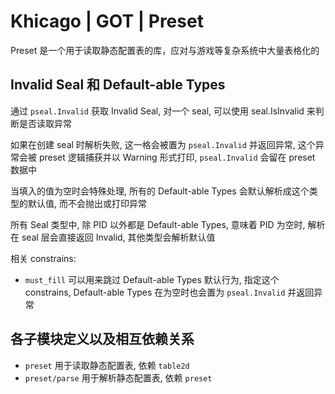 # Khicago | GOT | Preset

Preset 是一个用于读取静态配置表的库，应对与游戏等复杂系统中大量表格化的

##  Invalid Seal 和 Default-able Types

通过 `pseal.Invalid` 获取 Invalid Seal, 对一个 seal, 可以使用 seal.IsInvalid 来判断是否读取异常

如果在创建 seal 时解析失败, 这一格会被置为 `pseal.Invalid` 并返回异常, 这个异常会被 preset 逻辑捕获并以 Warning 形式打印, `pseal.Invalid` 会留在 preset 数据中

当填入的值为空时会特殊处理, 所有的 Default-able Types 会默认解析成这个类型的默认值, 而不会抛出或打印异常

所有 Seal 类型中, 除 PID 以外都是 Default-able Types, 意味着 PID 为空时, 解析在 seal 层会直接返回 Invalid, 其他类型会解析默认值

相关 constrains:
- `must_fill` 可以用来跳过 Default-able Types 默认行为, 指定这个 constrains, Default-able Types 在为空时也会置为 `pseal.Invalid` 并返回异常

## 各子模块定义以及相互依赖关系

- `preset` 用于读取静态配置表, 依赖 `table2d`
- `preset/parse` 用于解析静态配置表, 依赖 `preset`

